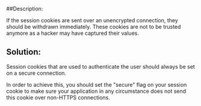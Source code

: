 ##Description:

If the session cookies are sent over an unencrypted connection,
they should be withdrawn immediately.
These cookies are not to be trusted anymore as a hacker may have captured their values.

## Solution:

Session cookies that are used to authenticate the user should always be set on a
secure connection.

In order to achieve this, you should set the "secure" flag on your session cookie
to make sure your application in any circumstance does not send this cookie over non-HTTPS connections.
